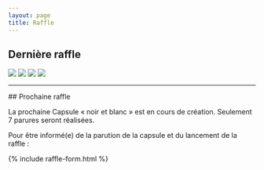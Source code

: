 ```yaml
---
layout: page
title: Raffle
---
```

## Dernière raffle

<div class="gallery" data-columns="2">
	<img class="lazy" src="/images/raffle/1-crop.jpg">
  <img class="lazy" src="/images/raffle/4.jpg">
  <img class="lazy" src="/images/raffle/3-crop.jpg">
  <img class="lazy" src="/images/raffle/2-crop.jpg">
</div>
<hr>
## Prochaine raffle

La prochaine Capsule « noir et blanc » est en cours de création. Seulement 7 parures seront réalisées.

Pour être informé(e) de la parution de la capsule et du lancement de la raffle :

{% include raffle-form.html %}
